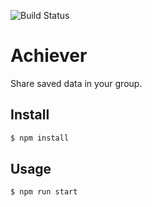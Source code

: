 ![Build Status](https://travis-ci.org/jicjjang/achiever.svg?branch=master)

# Achiever
Share saved data in your group.

## Install
~~~javascript
$ npm install
~~~

## Usage
~~~javscript
$ npm run start
~~~
